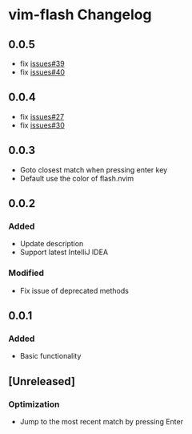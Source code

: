 <!-- Keep a Changelog guide -> https://keepachangelog.com -->

# vim-flash Changelog

## 0.0.5
- fix [issues#39](https://github.com/yelog/vim-flash/issues/39)
- fix [issues#40](https://github.com/yelog/vim-flash/issues/40)

## 0.0.4
- fix [issues#27](https://github.com/yelog/vim-flash/issues/27)
- fix [issues#30](https://github.com/yelog/vim-flash/issues/30)

## 0.0.3
- Goto closest match when pressing enter key
- Default use the color of flash.nvim

## 0.0.2
### Added
- Update description
- Support latest IntelliJ IDEA

### Modified
- Fix issue of deprecated methods

## 0.0.1
### Added
- Basic functionality

## [Unreleased]

### Optimization

- Jump to the most recent match by pressing Enter


